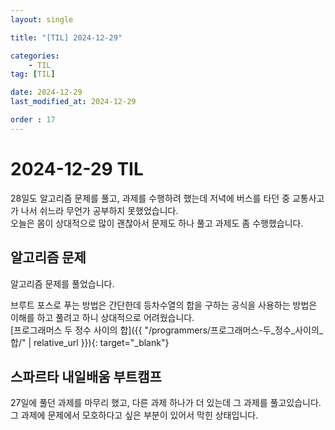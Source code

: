 ```yaml
---
layout: single

title: "[TIL] 2024-12-29"

categories:
    - TIL
tag: [TIL]

date: 2024-12-29
last_modified_at: 2024-12-29

order : 17
---
```


# 2024-12-29 TIL

28일도 알고리즘 문제를 풀고, 과제를 수행하려 했는데 저녁에 버스를 타던 중 교통사고가 나서 쉬느라 무언가 공부하지 못했었습니다.  
오늘은 몸이 상대적으로 많이 괜찮아서 문제도 하나 풀고 과제도 좀 수행했습니다.

## 알고리즘 문제

알고리즘 문제를 풀었습니다.

브루트 포스로 푸는 방법은 간단한데 등차수열의 합을 구하는 공식을 사용하는 방법은 이해를 하고 풀려고 하니 상대적으로 어려웠습니다.  
[프로그래머스 두 정수 사이의 합]({{ "/programmers/프로그래머스-두_정수_사이의_합/" | relative_url }}){: target="_blank"}

## 스파르타 내일배움 부트캠프

27일에 풀던 과제를 마무리 했고, 다른 과제 하나가 더 있는데 그 과제를 풀고있습니다.  
그 과제에 문제에서 모호하다고 싶은 부분이 있어서 막힌 상태입니다.